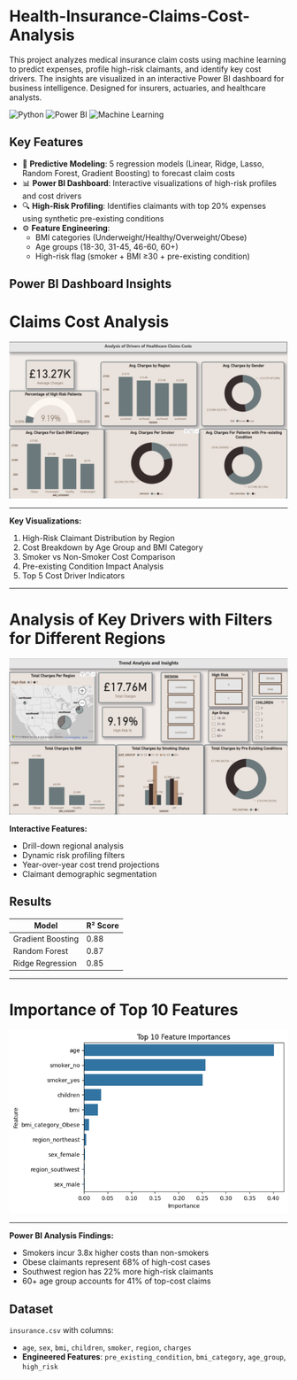 # Health-Insurance-Claims-Cost-Analysis
This project analyzes medical insurance claim costs using machine learning to predict expenses, profile high-risk claimants, and identify key cost drivers. The insights are visualized in an interactive Power BI dashboard for business intelligence. Designed for insurers, actuaries, and healthcare analysts.

![Python](https://img.shields.io/badge/Python-3.8%2B-success)
![Power BI](https://img.shields.io/badge/Power_BI-FFC000?style=flat&logo=powerbi&logoColor=white)
![Machine Learning](https://img.shields.io/badge/-Machine%20Learning-blueviolet)


## Key Features  
- 🧠 **Predictive Modeling**: 5 regression models (Linear, Ridge, Lasso, Random Forest, Gradient Boosting) to forecast claim costs  
- 📊 **Power BI Dashboard**: Interactive visualizations of high-risk profiles and cost drivers
- 🔍 **High-Risk Profiling**: Identifies claimants with top 20% expenses using synthetic pre-existing conditions  
- ⚙️ **Feature Engineering**:  
  - BMI categories (Underweight/Healthy/Overweight/Obese)  
  - Age groups (18-30, 31-45, 46-60, 60+)  
  - High-risk flag (smoker + BMI ≥30 + pre-existing condition)  

## Power BI Dashboard Insights
# Claims Cost Analysis
![Power BI Dashboard Preview](images/cost_analysis.png)

---

**Key Visualizations:**
1. High-Risk Claimant Distribution by Region
2. Cost Breakdown by Age Group and BMI Category
3. Smoker vs Non-Smoker Cost Comparison
4. Pre-existing Condition Impact Analysis
5. Top 5 Cost Driver Indicators
 ---
# Analysis of Key Drivers with Filters for Different Regions
![Power BI Dashboard Preview](images/key_drivers.png)

**Interactive Features:**
- Drill-down regional analysis
- Dynamic risk profiling filters
- Year-over-year cost trend projections
- Claimant demographic segmentation

## Results  
| Model                  | R² Score | 
|------------------------|----------|
| Gradient Boosting      | 0.88     | 
| Random Forest          | 0.87     |  
| Ridge Regression       | 0.85     |  

---

# Importance of Top 10 Features
![Bar Chart](images/feature_imp.png)

---
**Power BI Analysis Findings:**
- Smokers incur 3.8x higher costs than non-smokers
- Obese claimants represent 68% of high-cost cases
- Southwest region has 22% more high-risk claimants
- 60+ age group accounts for 41% of top-cost claims

## Dataset  
`insurance.csv` with columns:  
- `age`, `sex`, `bmi`, `children`, `smoker`, `region`, `charges`  
- **Engineered Features**: `pre_existing_condition`, `bmi_category`, `age_group`, `high_risk`  
